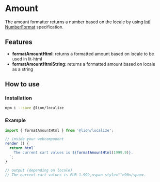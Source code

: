 # Amount

The amount formatter returns a number based on the locale by using [Intl NumberFormat](https://developer.mozilla.org/en-US/docs/Web/JavaScript/Reference/Global_Objects/NumberFormat) specification.

## Features

- **formatAmountHtml**: returns a formatted amount based on locale to be used in lit-html
- **formatAmountHtmlString**: returns a formatted amount based on locale as a string

## How to use

### Installation

```bash
npm i --save @lion/localize
```

### Example

```js
import { formatAmountHtml } from '@lion/localize';

// inside your webcomponent
render () {
  return html`
    The current cart values is ${formatAmountHtml(1999.9)}.
  `;
}

// output (depending on locale)
// The current cart values is EUR 1.999,<span style="">90</span>.
```
